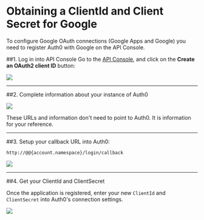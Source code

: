 # Obtaining a ClientId and Client Secret for Google

To configure Google OAuth connections (Google Apps and Google) you need to register Auth0 with Google on the API Console.

##1. Log in into API Console
Go to the [API Console](https://code.google.com/apis/console#access), and click on the __Create an OAuth2 client ID__ button:

![](img/goog-portal-1.png)

---

##2. Complete information about your instance of Auth0

![](img/goog-portal-2.png)

These URLs and information don't need to point to Auth0. It is information for your reference.

---

##3. Setup your callback URL into Auth0:

	http://@@{account.namespace}/login/callback

![](img/goog-portal-3.png)

---

##4. Get your ClientId and ClientSecret

Once the application is registered, enter your new `ClientId` and `ClientSecret` into Auth0's connection settings.

![](img/goog-portal-4.png)
